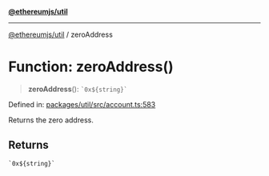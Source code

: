[**@ethereumjs/util**](../README.md)

***

[@ethereumjs/util](../README.md) / zeroAddress

# Function: zeroAddress()

> **zeroAddress**(): `` `0x${string}` ``

Defined in: [packages/util/src/account.ts:583](https://github.com/ethereumjs/ethereumjs-monorepo/blob/master/packages/util/src/account.ts#L583)

Returns the zero address.

## Returns

`` `0x${string}` ``
